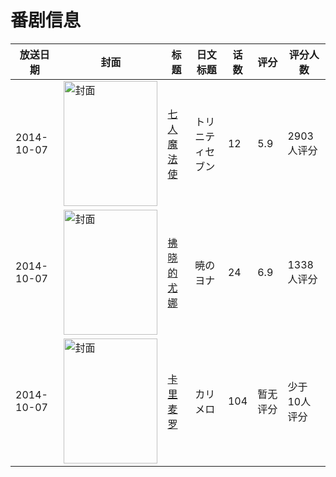 # 番剧信息

|放送日期|封面|标题|日文标题|话数|评分|评分人数|
|---|---|---|---|---|---|---|
|2014-10-07|<img src="https://lain.bgm.tv/pic/cover/c/8f/4d/96977_DI6ti.jpg" alt="封面" style="width:150px;height:200px;object-fit:cover;">|[七人魔法使](https://bangumi.tv/subject/96977)|トリニティセブン|12|5.9|2903人评分|
|2014-10-07|<img src="https://lain.bgm.tv/pic/cover/c/46/a2/107474_UW0WM.jpg" alt="封面" style="width:150px;height:200px;object-fit:cover;">|[拂晓的尤娜](https://bangumi.tv/subject/107474)|暁のヨナ|24|6.9|1338人评分|
|2014-10-07|<img src="https://lain.bgm.tv/pic/cover/c/50/da/113658_O0Yh5.jpg" alt="封面" style="width:150px;height:200px;object-fit:cover;">|[卡里麦罗](https://bangumi.tv/subject/113658)|カリメロ|104|暂无评分|少于10人评分|

